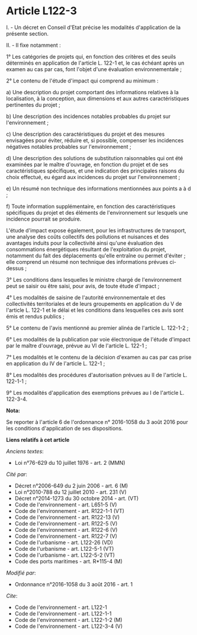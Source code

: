 # Article L122-3

I. - Un décret en Conseil d'Etat précise les modalités d'application de la présente section. 

II. - Il fixe notamment : 

1° Les catégories de projets qui, en fonction des critères et des seuils déterminés en application de l'article L. 122-1 et,
le cas échéant après un examen au cas par cas, font l'objet d'une évaluation environnementale ; 

2° Le contenu de l'étude d'impact qui comprend au minimum : 

a) Une description du projet comportant des informations relatives à la localisation, à la conception, aux dimensions et aux
autres caractéristiques pertinentes du projet ; 

b) Une description des incidences notables probables du projet sur l'environnement ; 

c) Une description des caractéristiques du projet et des mesures envisagées pour éviter, réduire et, si possible, compenser
les incidences négatives notables probables sur l'environnement ; 

d) Une description des solutions de substitution raisonnables qui ont été examinées par le maître d'ouvrage, en fonction du
projet et de ses caractéristiques spécifiques, et une indication des principales raisons du choix effectué, eu égard aux
incidences du projet sur l'environnement ; 

e) Un résumé non technique des informations mentionnées aux points a à d ; 

f) Toute information supplémentaire, en fonction des caractéristiques spécifiques du projet et des éléments de
l'environnement sur lesquels une incidence pourrait se produire. 

L'étude d'impact expose également, pour les infrastructures de transport, une analyse des coûts collectifs des pollutions et
nuisances et des avantages induits pour la collectivité ainsi qu'une évaluation des consommations énergétiques résultant de
l'exploitation du projet, notamment du fait des déplacements qu'elle entraîne ou permet d'éviter ; elle comprend un résumé
non technique des informations prévues ci-dessus ; 

3° Les conditions dans lesquelles le ministre chargé de l'environnement peut se saisir ou être saisi, pour avis, de toute
étude d'impact ; 

4° Les modalités de saisine de l'autorité environnementale et des collectivités territoriales et de leurs groupements en
application du V de l'article L. 122-1 et le délai et les conditions dans lesquelles ces avis sont émis et rendus publics ; 

5° Le contenu de l'avis mentionné au premier alinéa de l'article L. 122-1-2 ; 

6° Les modalités de la publication par voie électronique de l'étude d'impact par le maître d'ouvrage, prévue au VI de
l'article L. 122-1 ; 

7° Les modalités et le contenu de la décision d'examen au cas par cas prise en application du IV de l'article L. 122-1 ; 

8° Les modalités des procédures d'autorisation prévues au II de l'article L. 122-1-1 ; 

9° Les modalités d'application des exemptions prévues au I de l'article L. 122-3-4.

**Nota:**

Se reporter à l'article 6 de l'ordonnance n° 2016-1058 du 3 août 2016 pour les conditions d'application de ses dispositions.

**Liens relatifs à cet article**

_Anciens textes_:

  - Loi n°76-629 du 10 juillet 1976 - art. 2 (MMN)

_Cité par_:

  - Décret n°2006-649 du 2 juin 2006 - art. 6 (M)
  - Loi n°2010-788 du 12 juillet 2010 - art. 231 (V)
  - Décret n°2014-1273 du 30 octobre 2014 - art. (VT)
  - Code de l'environnement - art. L651-5 (V)
  - Code de l'environnement - art. R122-1-1 (VT)
  - Code de l'environnement - art. R122-13 (V)
  - Code de l'environnement - art. R122-5 (V)
  - Code de l'environnement - art. R122-6 (V)
  - Code de l'environnement - art. R122-7 (V)
  - Code de l'urbanisme - art. L122-26 (VD)
  - Code de l'urbanisme - art. L122-5-1 (VT)
  - Code de l'urbanisme - art. L122-5-2 (VT)
  - Code des ports maritimes - art. R*115-4 (M)

_Modifié par_:

  - Ordonnance n°2016-1058 du 3 août 2016 - art. 1

_Cite_:

  - Code de l'environnement - art. L122-1
  - Code de l'environnement - art. L122-1-1
  - Code de l'environnement - art. L122-1-2 (M)
  - Code de l'environnement - art. L122-3-4 (V)
